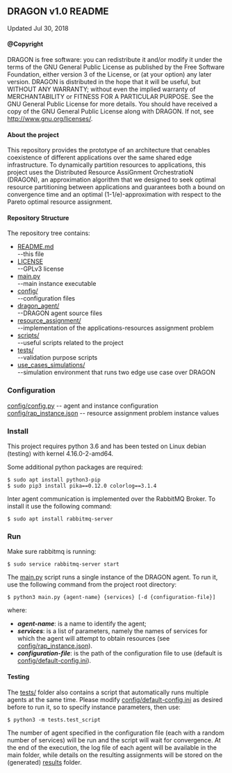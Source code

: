 ## DRAGON v1.0 README

Updated Jul 30, 2018


#### @Copyright
DRAGON is free software: you can redistribute it and/or modify it under the terms of the GNU General Public License as published by the Free Software Foundation, either version 3 of the License, or (at your option) any later version.
DRAGON is distributed in the hope that it will be useful, but WITHOUT ANY WARRANTY; without even the implied warranty of MERCHANTABILITY or FITNESS FOR A PARTICULAR PURPOSE.  See the GNU General Public License for more details.
You should have received a copy of the GNU General Public License along with DRAGON. If not, see <http://www.gnu.org/licenses/>.


#### About the project

This repository provides the prototype of an architecture that cenables coexistence of different applications over the same shared edge infrastructure. To dynamically partition resources to applications, this project uses the Distributed Resource AssiGnment OrchestratioN (DRAGON), an approximation algorithm that we designed to seek optimal resource partitioning between applications and guarantees both a bound on convergence time and an optimal (1-1/e)-approximation with respect to the Pareto optimal resource assignment.


#### Repository Structure

The repository tree contains: 


* [README.md]()  
    --this file  
* [LICENSE]()  
    --GPLv3 license  
* [main.py]()  
    --main instance executable  
* [config/]()  
    --configuration files  
* [dragon\_agent/]()  
    --DRAGON agent source files  
* [resource\_assignment/]()  
    --implementation of the applications-resources assignment problem  
* [scripts/]()  
    --useful scripts related to the project  
* [tests/]()  
    --validation purpose scripts  
* [use\_cases\_simulations/]()  
    --simulation environment that runs two edge use case over DRAGON


### Configuration

[config/config.py]() -- agent and instance configuration  
[config/rap\_instance.json]() -- resource assignment problem instance values


### Install

This project requires python 3.6 and has been tested on Linux debian (testing) with kernel 4.16.0-2-amd64.

Some additional python packages are required:

    $ sudo apt install python3-pip
    $ sudo pip3 install pika==0.12.0 colorlog==3.1.4
    
Inter agent communication is implemented over the RabbitMQ Broker. To install it use the following command: 

    $ sudo apt install rabbitmq-server
    

### Run

Make sure rabbitmq is running:

    $ sudo service rabbitmq-server start

The [main.py]() script runs a single instance of the DRAGON agent. To run it, use the following command from the project root directory:

    $ python3 main.py {agent-name} {services} [-d {configuration-file}]
    
where:

- ***agent-name***: is a name to identify the agent;
- ***services***: is a list of parameters, namely the names of services for which the agent will attempt to obtain resources (see [config/rap\_instance.json]()).
- ***configuration-file***: is the path of the configuration file to use (default is [config/default-config.ini]()).


#### Testing

The [tests/]() folder also contains a script that automatically runs multiple agents at the same time. 
Please modify [config/default-config.ini]() as desired before to run it, so to specify instance parameters, then use:

    $ python3 -m tests.test_script
    
The number of agent specified in the configuration file (each with a random number of services) will be run and the script will wait for convergence.
At the end of the execution, the log file of each agent will be available in the main folder, while details on the resulting assignments will be stored on the (generated) [results]() folder.
